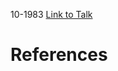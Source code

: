 

10-1983
[Link to Talk](https://www.churchofjesuschrist.org/study/general-conference/1983/10/sunday-morning-session?lang=eng)



# References
